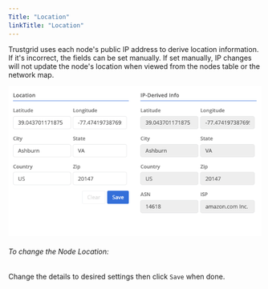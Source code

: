 ```yaml
---
Title: "Location"
linkTitle: "Location"
---
```


Trustgrid uses each node's public IP address to derive location information. If it's incorrect, the fields can be set manually. If set manually, IP changes will not update the node's location when viewed from the nodes table or the network map.

![img](node-location.png)

###### To change the Node Location:
Change the details to desired settings then click `Save` when done.